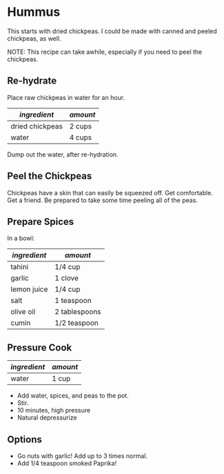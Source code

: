 # Hummus

This starts with dried chickpeas. I could be made with canned and peeled chickpeas, as well.

NOTE: This recipe can take awhile, especially if you need to peel the chickpeas.

## Re-hydrate

Place raw chickpeas in water for an hour.

| *ingredient* | *amount* |
| --- | --- |
| dried chickpeas | 2 cups |
| water | 4 cups |

Dump out the water, after re-hydration.

## Peel the Chickpeas

Chickpeas have a skin that can easily be squeezed off. Get comfortable. Get a friend. Be prepared to take some time peeling all of the peas.

## Prepare Spices

In a bowl:

| *ingredient* | *amount* |
| --- | --- |
| tahini | 1/4 cup |
| garlic | 1 clove |
| lemon juice | 1/4 cup |
| salt | 1 teaspoon |
| olive oil | 2 tablespoons |
| cumin | 1/2 teaspoon |

## Pressure Cook

| *ingredient* | *amount* |
| --- | --- |
| water | 1 cup |

* Add water, spices, and peas to the pot.
* Stir.
* 10 minutes, high pressure
* Natural depressurize

## Options

* Go nuts with garlic! Add up to 3 times normal.
* Add 1/4 teaspoon smoked Paprika!